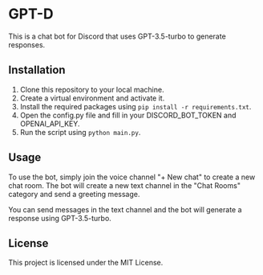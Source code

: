 # GPT-D
This is a chat bot for Discord that uses GPT-3.5-turbo to generate responses.

## Installation
1. Clone this repository to your local machine.
2. Create a virtual environment and activate it.
3. Install the required packages using `pip install -r requirements.txt`.
4. Open the config.py file and fill in your DISCORD_BOT_TOKEN and OPENAI_API_KEY.
5. Run the script using `python main.py`.

## Usage
To use the bot, simply join the voice channel "+ New chat" to create a new chat room. The bot will create a new text channel in the "Chat Rooms" category and send a greeting message.

You can send messages in the text channel and the bot will generate a response using GPT-3.5-turbo.

## License
This project is licensed under the MIT License.
